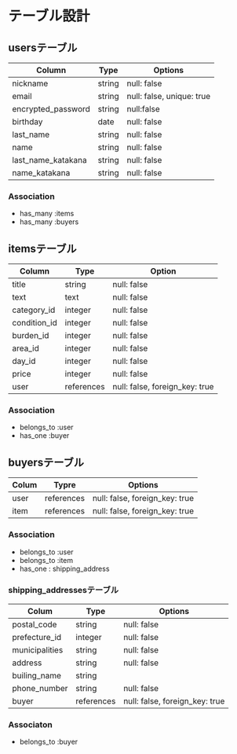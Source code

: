 # テーブル設計
## usersテーブル
|Column                     | Type |Options     |
|---------------------------- | -------- | ------------- |
| nickname                      | string | null: false |
| email                       | string | null: false, unique: true |
| encrypted_password | string | null:false |
| birthday                  | date | null: false |
| last_name                 | string | null: false |
| name                       | string | null: false|
| last_name_katakana | string | null: false |
| name_katakana       | string | null: false |
### Association
 - has_many :items
 - has_many :buyers


## itemsテーブル
| Column    | Type          | Option                               |
| ------------- | --------------- | ------------------------------------ |
| title         | string           | null: false                           |
| text        | text            | null: false                           |
| category_id | integer       | null: false                           |
| condition_id | integer        | null: false                           |
| burden_id     | integer        |null: false                         |
| area_id         | integer        |null: false                        |
| day_id         | integer        | null: false                    |
| price          | integer         | null: false                     |
| user        | references |null: false, foreign_key: true |


### Association
 - belongs_to :user
 -  has_one :buyer

 ## buyersテーブル
| Colum | Typre         | Options                           |
| --------- | ------------- | ------------------------------------ |
| user    | references | null: false, foreign_key: true |
| item    | references | null: false, foreign_key: true |
 ### Association
 - belongs_to :user
 - belongs_to :item
 - has_one : shipping_address
 ### shipping_addressesテーブル
 | Colum              | Type        | Options                               |
 | --------------------- | ------------- | -------------------------------------- |
 | postal_code      | string    | null: false                              |
 | prefecture_id   | integer        | null: false                            |
 | municipalities   | string        | null: false                              |
 | address           | string        | null: false                              |
 | builing_name    | string        |                                        |
 | phone_number | string        | null: false                            |
 | buyer               | references | null: false, foreign_key: true | 
### Associaton
- belongs_to :buyer

